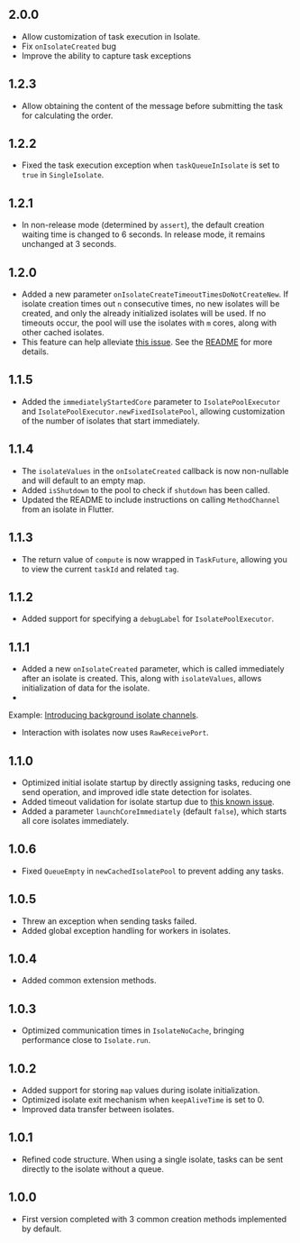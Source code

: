 ## 2.0.0

* Allow customization of task execution in Isolate.
* Fix `onIsolateCreated` bug
* Improve the ability to capture task exceptions

## 1.2.3

* Allow obtaining the content of the message before submitting the task for calculating the order.

## 1.2.2

* Fixed the task execution exception when `taskQueueInIsolate` is set to `true` in `SingleIsolate`.

## 1.2.1

* In non-release mode (determined by `assert`), the default creation waiting time is changed to 6
  seconds. In release mode, it remains unchanged at 3 seconds.

## 1.2.0

* Added a new parameter `onIsolateCreateTimeoutTimesDoNotCreateNew`. If isolate creation times
  out `n` consecutive times, no new isolates will be created, and only the already initialized
  isolates will be used. If no timeouts occur, the pool will use the isolates with `m` cores, along
  with other cached isolates.
* This feature can help alleviate [this issue](https://github.com/flutter/flutter/issues/132731).
  See the [README](https://github.com/aymtools/isolate_pool_executor/blob/master/README.md) for more
  details.

## 1.1.5

* Added the `immediatelyStartedCore` parameter to `IsolatePoolExecutor`
  and `IsolatePoolExecutor.newFixedIsolatePool`, allowing customization of the number of isolates
  that start immediately.

## 1.1.4

* The `isolateValues` in the `onIsolateCreated` callback is now non-nullable and will default to an
  empty map.
* Added `isShutdown` to the pool to check if `shutdown` has been called.
* Updated the README to include instructions on calling `MethodChannel` from an isolate in Flutter.

## 1.1.3

* The return value of `compute` is now wrapped in `TaskFuture`, allowing you to view the
  current `taskId` and related `tag`.

## 1.1.2

* Added support for specifying a `debugLabel` for `IsolatePoolExecutor`.

## 1.1.1

* Added a new `onIsolateCreated` parameter, which is called immediately after an isolate is created.
  This, along with `isolateValues`, allows initialization of data for the isolate.
*

Example: [Introducing background isolate channels](https://medium.com/flutter/introducing-background-isolate-channels-7a299609cad8).

* Interaction with isolates now uses `RawReceivePort`.

## 1.1.0

* Optimized initial isolate startup by directly assigning tasks, reducing one send operation, and
  improved idle state detection for isolates.
* Added timeout validation for isolate startup due
  to [this known issue](https://github.com/flutter/flutter/issues/132731).
* Added a parameter `launchCoreImmediately` (default `false`), which starts all core isolates
  immediately.

## 1.0.6

* Fixed `QueueEmpty` in `newCachedIsolatePool` to prevent adding any tasks.

## 1.0.5

* Threw an exception when sending tasks failed.
* Added global exception handling for workers in isolates.

## 1.0.4

* Added common extension methods.

## 1.0.3

* Optimized communication times in `IsolateNoCache`, bringing performance close to `Isolate.run`.

## 1.0.2

* Added support for storing `map` values during isolate initialization.
* Optimized isolate exit mechanism when `keepAliveTime` is set to 0.
* Improved data transfer between isolates.

## 1.0.1

* Refined code structure. When using a single isolate, tasks can be sent directly to the isolate
  without a queue.

## 1.0.0

* First version completed with 3 common creation methods implemented by default.
